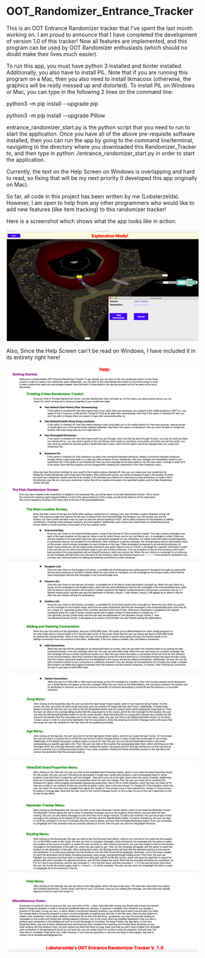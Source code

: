 # OOT_Randomizer_Entrance_Tracker

This is an OOT Entrance Randomizer tracker that I've spent the last month working on. I am proud to announce that I have completed the development of version 1.0 of this tracker! Now all features are implemented, and this program can be used by OOT Randomizer enthusiasts (which should no doubt make their lives much easier).

To run this app, you must have python 3 installed and tkinter installed. Additionally, you also have to install PIL. Note that if you are running this program on a Mac, then you also need to install tkmacosx (otherwise, the graphics will be really messed up and distorted). To install PIL on Windows or Mac, you can type in the following 2 lines on the command line:

python3 -m pip install --upgrade pip

python3 -m pip install --upgrade Pillow

entrance_randomizer_start.py is the python script that you need to run to start the application. Once you have all of the above pre-requisite software installed, then you can run the app by going to the command line/terminal, navigating to the directory where you downloaded this Randomizer_Tracker to, and then type in python ./entrance_randomizer_start.py in order to start the application.

Currently, the text on the Help Screen on Windows is overlapping and hard to read, so fixing that will be my next priority (I developed this app originally on Mac).

So far, all code in this project has been written by me (Lobsterzelda). However, I am open to help from any other programmers who would like to add new features (like item tracking) to this randomizer tracker!

Here is a screenshot which shows what the app looks like in action:

![Screenshot](https://github.com/Lobsterzelda/OOT_Randomizer_Entrance_Tracker/blob/main/Help_Images/Screenshot.png)




Also, Since the Help Screen can't be read on Windows, I have included it in its entirety right here!



![Help 1](https://github.com/Lobsterzelda/OOT_Randomizer_Entrance_Tracker/blob/main/Help_Images/Help_1.png)
![Help 2](https://github.com/Lobsterzelda/OOT_Randomizer_Entrance_Tracker/blob/main/Help_Images/Help_2.png)
![Help 3](https://github.com/Lobsterzelda/OOT_Randomizer_Entrance_Tracker/blob/main/Help_Images/Help_3.png)
![Help 4](https://github.com/Lobsterzelda/OOT_Randomizer_Entrance_Tracker/blob/main/Help_Images/Help_4.png)
![Help 5](https://github.com/Lobsterzelda/OOT_Randomizer_Entrance_Tracker/blob/main/Help_Images/Help_5.png)
![Help 6](https://github.com/Lobsterzelda/OOT_Randomizer_Entrance_Tracker/blob/main/Help_Images/Help_6.png)
